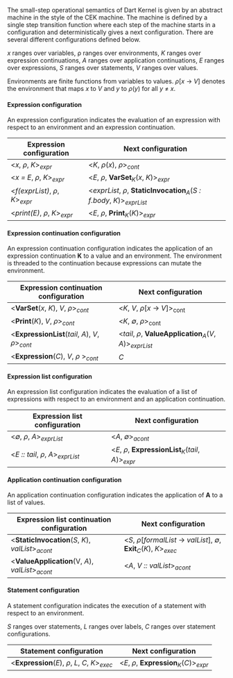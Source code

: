 The small-step operational semantics of Dart Kernel is given by an abstract machine in the style of the CEK machine.  The machine is defined by a single step transition function where each step of the machine starts in a configuration and deterministically gives a next configuration.  There are several different configurations defined below.

_x_ ranges over variables, &rho; ranges over environments, _K_ ranges over expression continuations, _A_ ranges over application continuations, _E_ ranges over expressions, _S_ ranges over statements, _V_ ranges over values.

Environments are finite functions from variables to values.  _&rho;_[_x_ &rarr; _V_] denotes the environment that maps _x_ to _V_ and _y_ to _&rho;_(_y_) for all _y_ &ne; _x_.

#### Expression configuration

An expression configuration indicates the evaluation of an expression with respect to an environment and an expression continuation.

Expression configuration | Next configuration
-- | --
<_x_, _&rho;_, _K_><sub>_expr_</sub> | <_K_, _&rho;_(_x_), _&rho;_><sub>_cont_</sub>
<_x = E_, _&rho;_, _K_><sub>_expr_</sub> | <_E_, _&rho;_, **VarSet**<sub>_K_</sub>(_x_, _K_)><sub>_expr_</sub>
<_f(exprList)_, _&rho;_, _K_><sub>_expr_</sub> | <_exprList_, _&rho;_, **StaticInvocation**<sub>_A_</sub>(_S : f.body_, _K_)><sub>_exprList_</sub>
<_print(E)_, _&rho;_, _K_><sub>_expr_</sub> | <_E_, _&rho;_, **Print**<sub>_K_</sub>(_K_)><sub>_expr_</sub>

#### Expression continuation configuration

An expression continuation configuration indicates the application of an expression continuation __K__ to a value and an environment.  The environment is threaded to the continuation because expressions can mutate the environment.

Expression continuation configuration | Next configuration
-- | --
<**VarSet**(_x_, _K_), _V_, _&rho;_><sub>_cont_</sub> | <_K_, _V_, _&rho;_[_x_ &rarr; _V_]><sub>cont</sub>
<**Print**(_K_), _V_, _&rho;_><sub>_cont_</sub> |  <_K_, _&empty;_, _&rho;_><sub>cont</sub>
<**ExpressionList**(_tail_, _A_), _V_, _&rho;_><sub>_cont_</sub> | <_tail_, _&rho;_, **ValueApplication**<sub>_A_</sub>(_V_, _A_)><sub>_exprList_</sub>
<**Expression**(_C_), _V_, _&rho;_ ><sub>_cont_</sub> | _C_

#### Expression list configuration

An expression list configuration indicates the evaluation of a list of expressions with respect to an environment and an application continuation.

Expression list configuration | Next configuration
--|--
<_&empty;_, _&rho;_, _A_><sub>_exprList_</sub> | <_A_, _&empty;_><sub>_acont_</sub>
<_E :: tail_, _&rho;_, _A_><sub>_exprList_</sub> | <_E_, _&rho;_, **ExpressionList**<sub>_K_</sub>(_tail_, _A_)><sub>_expr_</sub>

#### Application continuation configuration 

An application continuation configuration indicates the application of __A__ to a list of values.

Expression list continuation configuration | Next configuration
--|--
<**StaticInvocation**(_S_, _K_), _valList_><sub>_acont_</sub> | <_S_, _&rho;_[_formalList_ &rarr; _valList_], _&empty;_, **Exit**<sub>_C_</sub>(_K_), _K_><sub>_exec_</sub>
<**ValueApplication**(V, _A_), _valList_><sub>_acont_</sub> | <_A_, _V :: valList_><sub>_acont_</sub>

#### Statement configuration 

A statement configuration indicates the execution of a statement with respect to an environment.

_S_ ranges over statements, _L_ ranges over labels, _C_ ranges over statement configurations. 

Statement configuration | Next configuration
--|--
<**Expression**(_E_), _&rho;_, _L_, _C_, _K_><sub>_exec_</sub> | <_E_, _&rho;_, **Expression**<sub>_K_</sub>(_C_)><sub>_expr_</sub>

